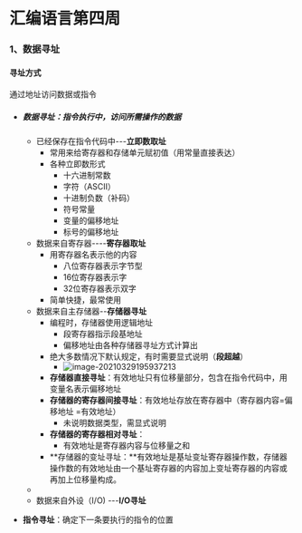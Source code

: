 # 汇编语言第四周

### 1、数据寻址

####  寻址方式

  通过地址访问数据或指令

- ##### **数据寻址**：指令执行中，访问所需操作的数据
  
  - 已经保存在指令代码中---**立即数取址**
    - 常用来给寄存器和存储单元赋初值（用常量直接表达）
    - 各种立即数形式
      - 十六进制常数
      - 字符（ASCII）
      - 十进制负数（补码）
      - 符号常量
      - 变量的偏移地址
      - 标号的偏移地址
  - 数据来自寄存器----**寄存器取址**
    - 用寄存器名表示他的内容
      - 八位寄存器表示字节型
      - 16位寄存器表示字
      - 32位寄存器表示双字
    - 简单快捷，最常使用
  - 数据来自主存储器--**存储器寻址**
    - 编程时，存储器使用逻辑地址
      - 段寄存器指示段基地址
      - 偏移地址由各种存储器寻址方式计算出
    - 绝大多数情况下默认规定，有时需要显式说明（**段超越**）
      - ![image-20210329195937213](C:\Users\wl\AppData\Roaming\Typora\typora-user-images\image-20210329195937213.png)
    - **存储器直接寻址**：有效地址只有位移量部分，包含在指令代码中，用变量名表示偏移地址
    - **存储器的寄存器间接寻址**：有效地址存放在寄存器中（寄存器内容=偏移地址 =有效地址）
      - 未说明数据类型，需显式说明
    - **存储器的寄存器相对寻址**：
      - 有效地址是寄存器内容与位移量之和
    - **存储器的变址寻址：**有效地址是基址变址寄存器操作数，存储器操作数的有效地址由一个基址寄存器的内容加上变址寄存器的内容或再加上位移量构成。
  - 
  - 数据来自外设（I/O) ---**I/O寻址**
  
- **指令寻址**：确定下一条要执行的指令的位置

 